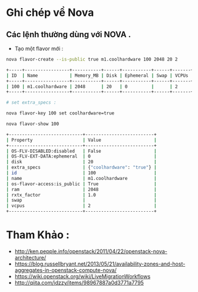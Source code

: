 # Ghi chép về Nova

## Các lệnh thường dùng với NOVA .

- Tạo một flavor mới :

```sh
nova flavor-create --is-public true m1.coolhardware 100 2048 20 2

+-----+-----------------+-----------+------+-----------+------+-------+-------------+-----------+
| ID  | Name            | Memory_MB | Disk | Ephemeral | Swap | VCPUs | RXTX_Factor | Is_Public |
+-----+-----------------+-----------+------+-----------+------+-------+-------------+-----------+
| 100 | m1.coolhardware | 2048      | 20   | 0         |      | 2     | 1.0         | True      |
+-----+-----------------+-----------+------+-----------+------+-------+-------------+-----------+

# set extra_specs :

nova flavor-key 100 set coolhardware=true

nova flavor-show 100

+----------------------------+--------------------------+
| Property                   | Value                    |
+----------------------------+--------------------------+
| OS-FLV-DISABLED:disabled   | False                    |
| OS-FLV-EXT-DATA:ephemeral  | 0                        |
| disk                       | 20                       |
| extra_specs                | {"coolhardware": "true"} |
| id                         | 100                      |
| name                       | m1.coolhardware          |
| os-flavor-access:is_public | True                     |
| ram                        | 2048                     |
| rxtx_factor                | 1.0                      |
| swap                       |                          |
| vcpus                      | 2                        |
+----------------------------+--------------------------+


```


# Tham Khảo :

- http://ken.pepple.info/openstack/2011/04/22/openstack-nova-architecture/
- https://blog.russellbryant.net/2013/05/21/availability-zones-and-host-aggregates-in-openstack-compute-nova/
- https://wiki.openstack.org/wiki/LiveMigrationWorkflows
- http://qiita.com/idzzy/items/98967887a0d3771a7795